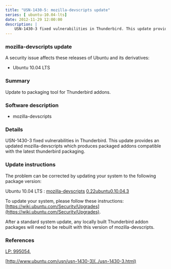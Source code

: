 ```yaml
---
title: "USN-1430-5: mozilla-devscripts update"
series: [ ubuntu-10.04-lts]
date: 2012-11-29 12:00:00
description: |
    USN-1430-3 fixed vulnerabilities in Thunderbird. This update provides an updated mozilla-devscripts which produces packaged addons compatible with the latest thunderbird packaging. 
--- 
```

 
### mozilla-devscripts update

A security issue affects these releases of Ubuntu and its derivatives:

* Ubuntu 10.04 LTS

### Summary

Update to packaging tool for Thunderbird addons. 

### Software description

* mozilla-devscripts 

### Details

USN-1430-3 fixed vulnerabilities in Thunderbird. This update provides an updated mozilla-devscripts which produces packaged addons compatible with the latest thunderbird packaging. 

### Update instructions

The problem can be corrected by updating your system to the following package version:

Ubuntu 10.04 LTS
 : [mozilla-devscripts](https://launchpad.net/ubuntu/+source/mozilla-devscripts) <span> [0.22ubuntu0.10.04.3](https://launchpad.net/ubuntu/+source/mozilla-devscripts/0.22ubuntu0.10.04.3) </span> 

To update your system, please follow these instructions: [https://wiki.ubuntu.com/Security/Upgrades](https://wiki.ubuntu.com/Security/Upgrades).

After a standard system update, any locally built Thunderbird addon packages will need to be rebuilt with this version of mozilla-devscripts. 

### References

 [LP: 995054](https://launchpad.net/bugs/995054), 

 [http://www.ubuntu.com/usn/usn-1430-3](../usn-1430-3.html)
 
